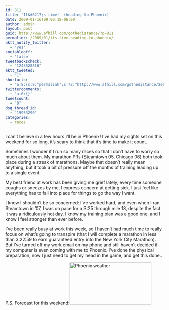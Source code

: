 ```yaml
---
id: 811
title: 'It&#8217;s time!  (heading to Phoenix)'
date: 2009-01-16T09:00:18-06:00
author: admin
layout: post
guid: http://www.afhill.com/gothedistance/?p=811
permalink: /2009/01/its-time-heading-to-phoenix/
aktt_notify_twitter:
  - 'yes'
sociableoff:
  - 'false'
tweetbackscheck:
  - "1243528816"
aktt_tweeted:
  - "1"
shorturls:
  - 'a:8:{s:9:"permalink";s:72:"http://www.afhill.com/gothedistance/2009/01/its-time-heading-to-phoenix/";s:7:"tinyurl";s:25:"http://tinyurl.com/9xyojj";s:4:"isgd";s:17:"http://is.gd/g7ht";s:5:"bitly";s:20:"http://bit.ly/30HuJN";s:5:"snipr";s:22:"http://snipr.com/a680v";s:5:"snurl";s:22:"http://snurl.com/a680v";s:7:"snipurl";s:24:"http://snipurl.com/a680v";s:4:"trim";s:17:"http://tr.im/8h3p";}'
twittercomments:
  - 'a:0:{}'
tweetcount:
  - "0"
dsq_thread_id:
  - "19953290"
categories:
  - races
---
```

I can&#8217;t believe in a few hours I&#8217;ll be in Phoenix! I&#8217;ve had my sights set on this weekend for so long, it&#8217;s scary to think that it&#8217;s time to make it count. 

Sometimes I wonder if I run so many races so that I don&#8217;t have to worry so much about them. My marathon PRs (Steamtown 05, Chicago 06) both took place during a streak of marathons. Maybe that doesn&#8217;t really mean anything, but it took a bit of pressure off the months of training leading up to a single event.

<!--more-->My best friend at work has been giving me grief lately, every time someone coughs or sneezes by me, I express concern at getting sick. I just feel like everything has to fall into place for things to go the way I want.

I know I shouldn&#8217;t be so concerned: I&#8217;ve worked hard, and even when I ran Steamtown in &#8217;07, I was on pace for a 3:25 through mile 18, despite the fact it was a ridiculously hot day. I know my training plan was a good one, and I know I feel stronger than ever before. 

I&#8217;ve been really busy at work this week, so I haven&#8217;t had much time to really focus on what&#8217;s going to transpire (that I will complete a marathon in less than 3:22:59 to earn guaranteed entry into the New York City Marathon). But I&#8217;ve turned off my work email on my phone and still haven&#8217;t decided if my computer is even coming with me to Phoenix. I&#8217;ve done the physical preparation, now I just need to get my head in the game, and get this done..

P.S. Forecast for this weekend:<img src="http://www.afhill.com/gothedistance/wp-content/uploads/2009/01/accuweathercom-phoenix-hourly-weather-hourly-forecast-for-phoenix-az.jpg" alt="Phoenix weather" title="Phoenix weather" width="260" height="135" class="aligncenter size-full wp-image-812" />